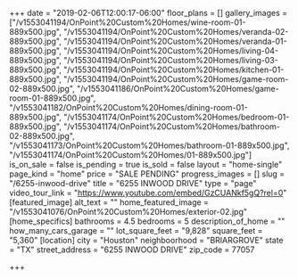 +++
date = "2019-02-06T12:00:17-06:00"
floor_plans = []
gallery_images = ["/v1553041194/OnPoint%20Custom%20Homes/wine-room-01-889x500.jpg", "/v1553041194/OnPoint%20Custom%20Homes/veranda-02-889x500.jpg", "/v1553041194/OnPoint%20Custom%20Homes/veranda-01-889x500.jpg", "/v1553041194/OnPoint%20Custom%20Homes/living-04-889x500.jpg", "/v1553041194/OnPoint%20Custom%20Homes/living-03-889x500.jpg", "/v1553041194/OnPoint%20Custom%20Homes/kitchen-01-889x500.jpg", "/v1553041194/OnPoint%20Custom%20Homes/game-room-02-889x500.jpg", "/v1553041186/OnPoint%20Custom%20Homes/game-room-01-889x500.jpg", "/v1553041182/OnPoint%20Custom%20Homes/dining-room-01-889x500.jpg", "/v1553041174/OnPoint%20Custom%20Homes/bedroom-01-889x500.jpg", "/v1553041174/OnPoint%20Custom%20Homes/bathroom-02-889x500.jpg", "/v1553041173/OnPoint%20Custom%20Homes/bathroom-01-889x500.jpg", "/v1553041174/OnPoint%20Custom%20Homes/01-889x500.jpg"]
is_on_sale = false
is_pending = true
is_sold = false
layout = "home-single"
page_kind = "home"
price = "SALE PENDING"
progress_images = []
slug = "/6255-inwood-drive"
title = "6255 INWOOD DRIVE"
type = "page"
video_tour_link = "https://www.youtube.com/embed/GzCUANkf5gQ?rel=0"
[featured_image]
alt_text = ""
home_featured_image = "/v1553041076/OnPoint%20Custom%20Homes/exterior-02.jpg"
[home_specifics]
bathrooms = 4.5
bedrooms = 5
description_of_home = ""
how_many_cars_garage = ""
lot_square_feet = "9,828"
square_feet = "5,360"
[location]
city = "Houston"
neighboorhood = "BRIARGROVE"
state = "TX"
street_address = "6255 INWOOD DRIVE"
zip_code = 77057

+++
